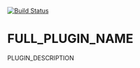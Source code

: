 [![Build Status](https://travis-ci.org/Einrichtungshaus-Ostermann/NAMESPACE_NAME.svg?branch=master)](https://travis-ci.org/Einrichtungshaus-Ostermann/NAMESPACE_NAME)
# FULL_PLUGIN_NAME
PLUGIN_DESCRIPTION